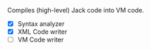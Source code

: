Compiles (high-level) Jack code into VM code.

- [X] Syntax analyzer
- [X] XML Code writer
- [ ] VM Code writer
